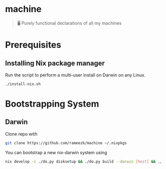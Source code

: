 # machine
> 🖥 Purely functional declarations of all my machines

# Prerequisites
## Installing Nix package manager
Run the script to perform a multi-user install on Darwin on any Linux. 
```bash
./install-nix.sh
```

# Bootstrapping System
## Darwin
Clone repo with
```bash
git clone https://github.com/rameezk/machine ~/.nixpkgs
```

You can bootstrap a new nix-darwin system using
```bash
nix develop -c ./do.py disksetup && ./do.py build --darwin [host] && ./result/activate-user && ./result/activate
```

